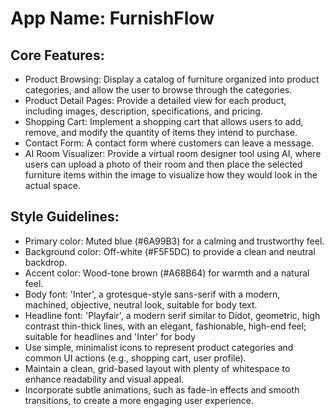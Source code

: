 # **App Name**: FurnishFlow

## Core Features:

- Product Browsing: Display a catalog of furniture organized into product categories, and allow the user to browse through the categories.
- Product Detail Pages: Provide a detailed view for each product, including images, description, specifications, and pricing.
- Shopping Cart: Implement a shopping cart that allows users to add, remove, and modify the quantity of items they intend to purchase.
- Contact Form: A contact form where customers can leave a message.
- AI Room Visualizer: Provide a virtual room designer tool using AI, where users can upload a photo of their room and then place the selected furniture items within the image to visualize how they would look in the actual space.

## Style Guidelines:

- Primary color: Muted blue (#6A99B3) for a calming and trustworthy feel.
- Background color: Off-white (#F5F5DC) to provide a clean and neutral backdrop.
- Accent color: Wood-tone brown (#A68B64) for warmth and a natural feel.
- Body font: 'Inter', a grotesque-style sans-serif with a modern, machined, objective, neutral look, suitable for body text.
- Headline font: 'Playfair', a modern serif similar to Didot, geometric, high contrast thin-thick lines, with an elegant, fashionable, high-end feel; suitable for headlines and 'Inter' for body
- Use simple, minimalist icons to represent product categories and common UI actions (e.g., shopping cart, user profile).
- Maintain a clean, grid-based layout with plenty of whitespace to enhance readability and visual appeal.
- Incorporate subtle animations, such as fade-in effects and smooth transitions, to create a more engaging user experience.